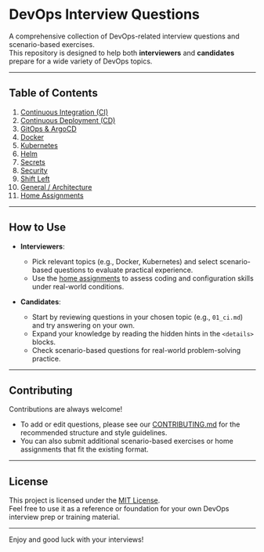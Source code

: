 # DevOps Interview Questions

A comprehensive collection of DevOps-related interview questions and scenario-based exercises.  
This repository is designed to help both **interviewers** and **candidates** prepare for a wide variety of DevOps topics.

---

## Table of Contents

1. [Continuous Integration (CI)](./questions/01_ci.md)  
2. [Continuous Deployment (CD)](./questions/02_cd.md)  
3. [GitOps & ArgoCD](./questions/03_gitops.md)  
4. [Docker](./questions/04_docker.md)  
5. [Kubernetes](./questions/05_kubernetes.md)  
6. [Helm](./questions/06_helm.md)  
7. [Secrets](./questions/07_secrets.md)  
8. [Security](./questions/08_security.md)  
9. [Shift Left](./questions/09_shift_left.md)  
10. [General / Architecture](./questions/10_general.md)  
11. [Home Assignments](./home-assignments/assignment_1.md)

---

## How to Use

- **Interviewers**: 
  - Pick relevant topics (e.g., Docker, Kubernetes) and select scenario-based questions to evaluate practical experience.  
  - Use the [home assignments](./home-assignments/assignment_1.md) to assess coding and configuration skills under real-world conditions.

- **Candidates**:  
  - Start by reviewing questions in your chosen topic (e.g., `01_ci.md`) and try answering on your own.  
  - Expand your knowledge by reading the hidden hints in the `<details>` blocks.  
  - Check scenario-based questions for real-world problem-solving practice.

---

## Contributing

Contributions are always welcome!  
- To add or edit questions, please see our [CONTRIBUTING.md](./CONTRIBUTING.md) for the recommended structure and style guidelines.  
- You can also submit additional scenario-based exercises or home assignments that fit the existing format.

---

## License

This project is licensed under the [MIT License](./LICENSE).  
Feel free to use it as a reference or foundation for your own DevOps interview prep or training material.

---

Enjoy and good luck with your interviews!
